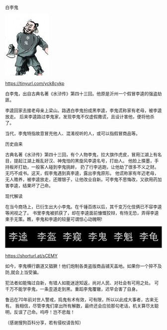 白李鬼

![白李鬼](https://github.com/ywangnccu/ywang/blob/main/images/GUILI.jpg)

https://tinyurl.com/yck8cykp

白李鬼，出自古典名著《水浒传》第四十三回。他原是沂州一个假冒李逵的强盗劫匪。

李逵回家去接老母亲上梁山。路遇白李鬼扮成黑李逵，李鬼谎称家有老母，被李逵放走。
后来李逵路过李鬼家，发现李鬼不仅虚假撒谎，且设计害他，便将他杀了。

当代，李鬼特指故意冒充他人、混淆视听的人，或可以指假冒商品等。

历史由来

古典名著《水浒传》第四十三回，有个人物李鬼，拉大旗作虎皮，冒用江湖上有名目，提起江湖上叛乱好汉、神鬼怕的黑旋风李逵名号，打劫人。 他脸上搽墨，手持板斧打劫，一般客人碰到李鬼挑衅，
扔了行李逃跑，让他劫了很多不义之财。无巧不成书。这天，假李鬼遇到真李逵，露出李鬼原形。 他谎称家有年迈老母，无人赡养，被李逵放走，还赠银子，让他改业自新。可李鬼不思悔改，又欲用药加害李逵，结果坏了己命。

现代解读

在当今商场上，已衍生出大小李鬼。在千锤百炼以后，其千变万化伎俩已不容李逵等闲视之了。
书里李鬼被抓获了，却在李逵面前慷慨狡辩，有恃无恐，弄得李逵束手无策。瞧，李鬼和李逵的较量可谓惊心动魄啊!

![白李鬼](https://github.com/ywangnccu/ywang/blob/main/images/GUILI1.jpg)

https://shorturl.at/sCEMY

如今，李鬼横行霸道又猖獗！他们炮制各类盗版商品铺天盖地。如果你一个猝不及防,就会上当受骗。

犯法者如能悔过自新，有错人如能迷途知返，尚对人民、对社会有可用之处。
可千万不能学李鬼，一条歪道走到黑。重蹈李鬼覆辙，迟早会害了自身。

鲁迅在70年前对世人警戒，捣鬼有术有效，可有限，所以以此成大事者，古来无有。
我相信，尽管李鬼们拿出所有解数，最终还会应验那句老话，机关算尽太聪明，反误了己命。呜呼！岂不悲哉！

（感谢搜狗百科分享，若有侵权请告知）
